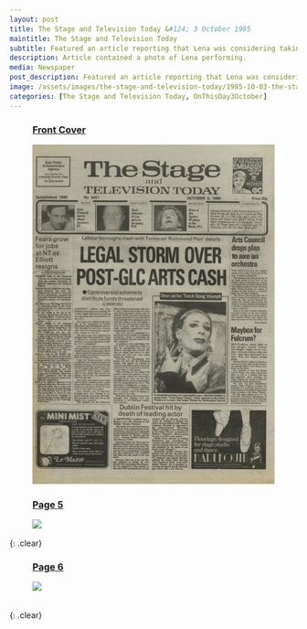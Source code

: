 ```yaml
---
layout: post
title: The Stage and Television Today &#124; 3 October 1985
maintitle: The Stage and Television Today
subtitle: Featured an article reporting that Lena was considering taking driving lessons, having been offered a free course by a local driving school.
description: Article contained a photo of Lena performing.
media: Newspaper
post_description: Featured an article reporting that Lena was considering taking driving lessons, having been offered a free course by a local driving school.
image: /assets/images/the-stage-and-television-today/1985-10-03-the-stage-and-television-today-fc.png
categories: [The Stage and Television Today, OnThisDay3October]
---
```


<figure class="fig1">
<figcaption>
<h3 id="front-cover"><a href="#front-cover">Front Cover</a></h3>
</figcaption>
<a href="/assets/images/the-stage-and-television-today/1985-10-03-the-stage-and-television-today-fc.png"><img src="/assets/images/the-stage-and-television-today/1985-10-03-the-stage-and-television-today-fc.png" class="full-width zoom-in"></a>
</figure>

<figure class="fig2">
<figcaption>
<h3 id="page-5"><a href="#page-5">Page 5</a></h3>
</figcaption>
<a href="/assets/images/the-stage-and-television-today/1985-10-03-the-stage-and-television-today-page-05.png"><img src="/assets/images/the-stage-and-television-today/1985-10-03-the-stage-and-television-today-page-05.png" class="full-width zoom-in"></a>
</figure>

{: .clear}

<figure class="fig1">
<figcaption>
<h3 id="page-6"><a href="#page-6">Page 6</a></h3>
</figcaption>
<a href="/assets/images/the-stage-and-television-today/1985-10-03-the-stage-and-television-today-page-06.png"><img src="/assets/images/the-stage-and-television-today/1985-10-03-the-stage-and-television-today-page-06.png" class="full-width zoom-in"></a>
</figure>

<br />{: .clear}
